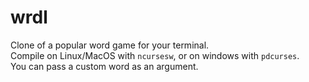 # wrdl
Clone of a popular word game for your terminal.<br>
Compile on Linux/MacOS with `ncursesw`, or on windows with `pdcurses`.<br>
You can pass a custom word as an argument.

